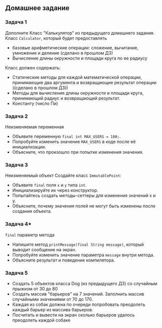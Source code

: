 ## Домашнее задание

### Задача 1
Дополните Класс "Калькулятор" из предыдущего домашнего задания.
Класс `Calculator`, который будет предоставлять
- базовые арифметические операции: сложение, вычитание, умножение и деление (сделано в прошлом ДЗ)
- Вычисление длины окружности и площади круга по ее радиусу

Класс должен содержать:
- Статические методы для каждой математической операции, принимающие два аргумента и возвращающие результат операции ((сделано в прошлом ДЗ))
- Методы для вычисления длины окружности и площади круга, принимающий радиус и возвращающий результат.
- Константу (число Пи)

### Задача 2
Неизменяемая переменная
- Объявите переменную `final int MAX_USERS = 100;`.
- Попробуйте изменить значение `MAX_USERS` в коде после её инициализации.
- Объясните, что произошло при попытке изменения значения.

### Задача 3
Неизменяемый объект
Создайте класс `ImmutablePoint`:
- Объявите `final` поля `x` и `y` типа `int`.
- Инициализируйте их через конструктор.
- Попытайтесь создать методы-сеттеры для изменения значений x и y.
- Объясните, почему значения полей не могут быть изменены после создания объекта.

### Задача 4*
`final` параметр метода
- Напишите метод `printMessage(final String message)`, который выводит сообщение на экран.
- Попробуйте изменить значение параметра `message` внутри метода.
- Объясните результат и поведение компилятора.

### Задача 5
- Создать 5 объектов класса Dog (из предыдущего ДЗ) со случайным прыжком от 30 до 80
- Создать массив "барьеров" на 7 значений. Заполнить массив случайными значениями от 70 до 170.
- Каждая из собак должна по очереди попробовать преодолеть каждый барьер из массива барьеров.
- Посчитать и вывести на экран сколько барьеров удалось преодолеть каждой собаке
